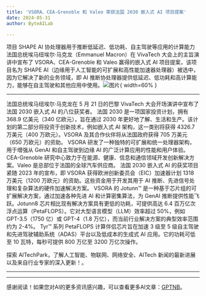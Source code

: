```yaml
---
title: 'VSORA、CEA-Grenoble 和 Valeo 荣获法国 2030 嵌入式 AI 项目提案'
date: 2024-05-31
author: ByteAILab

---
```


项目 SHAPE AI 协处理器用于推断低延迟、低功耗、自主驾驶等应用的计算能力
法国总统埃马纽埃尔·马克龙（Emmanuel Macron）在 VivaTech 大会上的主旨演讲中宣布了 VSORA、CEA-Grenoble 和 Valeo 赢得的嵌入式 AI 项目提案，该项目名为 SHAPE AI（边缘用于人工智能的可扩展和高性能加速器处理器）被选中，因为它解决了新的业务领域，即 AI 推断协处理器提供低延迟、低功耗和高计算能力，能够在自主驾驶和其他应用中使用。![图片](https://ai-techpark.com/wp-content/uploads/2024/05/VSORA-960x540.jpg){ width=60% }

---
法国总统埃马纽埃尔·马克龙在 5 月 21 日的巴黎 VivaTech 大会开场演讲中宣布了法国 2030 嵌入式 AI 的八位获奖者。
法国 2030 是一项国家投资计划，拥有 368.9 亿美元（340 亿欧元），旨在通过 2030 年更好地了解、生活和生产。该计划的第二部分将投资于创新技术，例如嵌入式 AI 架构，这一类别将获得 4326.7 万美元（400 万欧元）。VSORA 及其合作伙伴将从法国政府获得 705 万美元（650 万欧元）的资助。
VSORA 研发了一种独特的可扩展和统一处理器架构，用于增强从 GenAI 和自主驾驶到边缘 AI 的广泛计算应用的性能和用户体验。CEA-Grenoble 研究中心致力于在能源、健康、信息和通信领域开发创新解决方案。Valeo 是总部位于法国的全球汽车供应商。
法国 2030 嵌入式 AI 的获奖项目紧随 2023 年的宣布，即 VSORA 获得欧洲创新委员会（EIC）加速器计划 1318 万美元（1200 万欧元）的资助。这些资金用于开发其用于 AI 推断、先进信号处理和复杂算法的硬件加速解决方案。
VSORA 的 Jotunn™ 是一种基于芯片组的可扩展解决方案，通过加速各种先进 AI 和计算密集算法，为 GenAI 推断提供性能飞跃。Jotunn8 芯片相比现有解决方案具有更低的功耗，可提供高达 6.4 百万亿次浮点运算（PetaFLOPS）。它对大型语言模型（LLM）效率超过 50%，例如 GPT-3.5（1750 亿）或 GPT-4（1.8 万亿），而当前行业解决方案的典型效率范围约为 2-4%。
Tyr™ 系列 PetaFLOPS 计算伴侣芯片旨在加速 3 级至 5 级自主驾驶和先进驾驶辅助系统（ADAS）平台以及低成本的生成式 AI 应用。它的功耗可低至 10 瓦特，每秒可提供 800 万亿至 3200 万亿次操作。

探索 AITechPark，了解人工智能、物联网、网络安全、AITech 新闻的最新进展以及来自行业专家的深入更新！。

---
---
感谢阅读！如果您对AI的更多资讯感兴趣，可以查看更多AI文章：[GPTNB](https://gptnb.com)。
